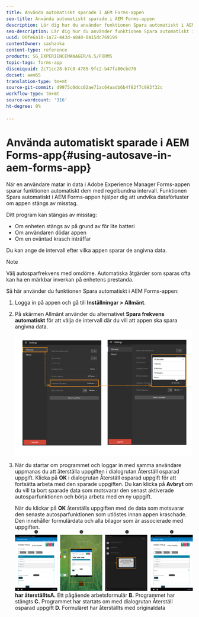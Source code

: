 ```yaml
---
title: Använda automatiskt sparade i AEM Forms-appen
seo-title: Använda automatiskt sparade i AEM Forms-appen
description: Lär dig hur du använder funktionen Spara automatiskt i AEM Forms-appen för att undvika dataförlust.
seo-description: Lär dig hur du använder funktionen Spara automatiskt i AEM Forms-appen för att undvika dataförlust.
uuid: 00fe6a10-1a72-443d-a840-0415dc769199
contentOwner: sashanka
content-type: reference
products: SG_EXPERIENCEMANAGER/6.5/FORMS
topic-tags: forms-app
discoiquuid: 2c71cc28-b7c8-4785-9fc2-b47fa80cbd70
docset: aem65
translation-type: tm+mt
source-git-commit: d9975c0dcc02ae71ac64aadb6b4f82f7c993f32c
workflow-type: tm+mt
source-wordcount: '316'
ht-degree: 0%

---
```



# Använda automatiskt sparade i AEM Forms-app{#using-autosave-in-aem-forms-app}

När en användare matar in data i Adobe Experience Manager Forms-appen sparar funktionen automatiskt dem med regelbundna intervall. Funktionen Spara automatiskt i AEM Forms-appen hjälper dig att undvika dataförluster om appen stängs av misstag.

Ditt program kan stängas av misstag:

* Om enheten stängs av på grund av för lite batteri
* Om användaren dödar appen
* Om en oväntad krasch inträffar

Du kan ange de intervall efter vilka appen sparar de angivna data.

>[!NOTE]
>
>Välj autosparfrekvens med omdöme. Automatiska åtgärder som sparas ofta kan ha en märkbar inverkan på enhetens prestanda.

Så här använder du funktionen Spara automatiskt i AEM Forms-appen:

1. Logga in på appen och gå till **Inställningar > Allmänt**.
1. På skärmen Allmänt använder du alternativet **Spara frekvens automatiskt** för att välja de intervall där du vill att appen ska spara angivna data.
   [ ![Ställa in autosparfrekvens](assets/using-autosave-freq-07.png)](assets/using-autosave-freq-07-1.png)

1. När du startar om programmet och loggar in med samma användare uppmanas du att återställa uppgiften i dialogrutan Återställ osparad uppgift. Klicka på **OK** i dialogrutan Återställ osparad uppgift för att fortsätta arbeta med den sparade uppgiften. Du kan klicka på **Avbryt** om du vill ta bort sparade data som motsvarar den senast aktiverade autosparfunktionen och börja arbeta med en ny uppgift.

   När du klickar på **OK** återställs uppgiften med de data som motsvarar den senaste autosparfunktionen som utlöstes innan appen kraschade. Den innehåller formulärdata och alla bilagor som är associerade med uppgiften.
   [ ![Hämtning av en uppgift ](assets/autosave-flow.png)](assets/using-autosave-freq-06.png)**har återställtsA.** Ett pågående arbetsformulär  **B.** Programmet har stängts  **C.** Programmet har startats om med dialogrutan Återställ osparad uppgift  **D.** Formuläret har återställts med originaldata

